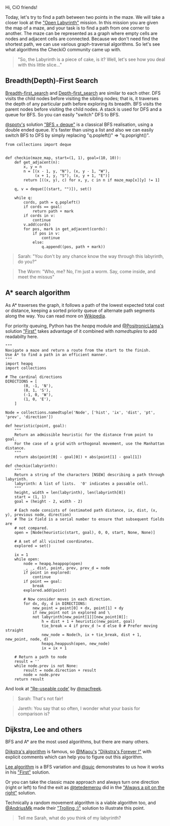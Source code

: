 Hi, CiO friends!

Today, let's try to find a path between two points in the maze. 
We will take a closer look at the ["Open Labyrinth"][open-labyrinth] mission.
In this mission you are given the map of a maze, and your task is to find a path from one corner to another.
The maze can be represented as a graph where empty cells are nodes and adjacent cells are connected.
Because we don't need find the shortest path, we can use various graph-traversal algorithms.
So let's see what algorithms the CheckiO community came up with. 

> "So, the Labyrinth is a piece of cake, is it? Well, let's see how you deal with this little slice..."
 
## Breadth(Depth)-First Search

[Breadth-first_search](http://en.wikipedia.org/wiki/Graph_traversal#Breadth-first_search)
and [Depth-first_search](http://en.wikipedia.org/wiki/Graph_traversal#Depth-first_search)
are similar to each other.
DFS visits the child nodes before visiting the sibling nodes;
that is, it traverses the depth of any particular path before exploring its breadth.
BFS visits the parent nodes before visiting the child nodes.
A stack is used for DFS and a queue for BFS. So you can easily "switch" DFS to BFS.

[@spoty's][spoty] solution ["BFS + deque"][bfs-spoty] is a classical BFS realisation, using a double ended queue. It's faster than using a list and also we can easily switch BFS to DFS by simply replacing "q.popleft()" => "q.popright()".

```
from collections import deque
​
​
def checkio(maze_map, start=(1, 1), goal=(10, 10)):
    def get_adjacent(n):
        x, y = n
        n = [(x - 1, y, "N"), (x, y - 1, "W"),
             (x + 1, y, "S"), (x, y + 1, "E")]
        return [((x, y), c) for x, y, c in n if maze_map[x][y] != 1]
​
    q, v = deque([(start, "")]), set()
​
    while q:
        cords, path = q.popleft()
        if cords == goal:
            return path + mark
        if cords in v:
            continue
        v.add(cords)
        for pos, mark in get_adjacent(cords):
            if pos in v:
                continue
            else:
                q.append((pos, path + mark))
```

> Sarah: "You don't by any chance know the way through this labyrinth, do you?"

> The Worm: "Who, me? No, I'm just a worm. Say, come inside, and meet the missus"

## A\* search algorithm

As A\* traverses the graph, it follows a path of the lowest expected total cost or distance,
keeping a sorted priority queue of alternate path segments along the way.
You can read more on [Wikipedia](http://en.wikipedia.org/wiki/A*_search_algorithm).

For priority queuing, Python has the _heapq_ module and [@PositronicLlama's][PositronicLlama] solution
["First"][first-PositronicLlama] takes advantage of it combined with _namedtuples_ to add readabilty here.

```
"""
Navigate a maze and return a route from the start to the finish.
Use A* to find a path in an efficient manner.
"""
import heapq
import collections
​
# The cardinal directions
DIRECTIONS = [
        (0, -1, 'N'),
        (0, 1, 'S'),
        (-1, 0, 'W'),
        (1, 0, 'E'),
    ]
​
Node = collections.namedtuple('Node', ['hist', 'ix', 'dist', 'pt', 'prev', 'direction'])
​
def heuristic(point, goal):
    """
    Return an admissible heuristic for the distance from point to goal.
    For the case of a grid with orthogonal movement, use the Manhattan distance.
    """
    return abs(point[0] - goal[0]) + abs(point[1] - goal[1])
​
def checkio(labyrinth):
    """
    Return a string of the characters [NSEW] describing a path through labyrinth.
    labyrinth: A list of lists.  '0' indicates a passable cell.
    """
    height, width = len(labyrinth), len(labyrinth[0])
    start = (1, 1)
    goal = (height - 2, width - 2)
    
    # Each node consists of (estimated path distance, ix, dist, (x, y), previous node, direction)
    # The ix field is a serial number to ensure that subsequent fields are
    # not compared.
    open = [Node(heuristic(start, goal), 0, 0, start, None, None)]
    
    # A set of all visited coordinates.
    explored = set()
    
    ix = 1
    while open:
        node = heapq.heappop(open)
        _, _, dist, point, prev, prev_d = node
        if point in explored:
            continue
        if point == goal:
            break
        explored.add(point)
        
        # Now consider moves in each direction.
        for dx, dy, d in DIRECTIONS:
            new_point = point[0] + dx, point[1] + dy
            if new_point not in explored and \
            not labyrinth[new_point[1]][new_point[0]]:
                h = dist + 1 + heuristic(new_point, goal)
                tie_break = 4 if prev_d != d else 0 # Prefer moving straight
                new_node = Node(h, ix + tie_break, dist + 1, new_point, node, d)
                heapq.heappush(open, new_node)
                ix = ix + 1
​
    # Return a path to node
    result = ''
    while node.prev is not None:
        result = node.direction + result
        node = node.prev
    return result
```

And look at ["Re-useable code'][macfreek-re-useable-code] by [@macfreek][macfreek].

> Sarah: That's not fair!

> Jareth: You say that so often, I wonder what your basis for comparison is?

## Dijkstra, Lee and others

BFS and A* are the most used algorithms, but there are many others.

[Dijkstra's algorithm](http://en.wikipedia.org/wiki/Dijkstra%27s_algorithm) is famous, so 
[@Miaou's][Miaou] ["Dijkstra's Forever !"][Miaou-dijkstras-forever] with explicit comments
which can help you to figure out this algorithm.

[Lee algorithm](http://en.wikipedia.org/wiki/Lee_algorithm) is a BFS variation and 
[@suic][suic] demonstrates to us how it works in his ["First"][suic-first] solution.

Or you can take the classic maze approach and always turn one direction (right or left) to find the exit as
[@tetedemerou][tetedemerou] did in the ["Always a pit on the right"][tetedemerou-always-a-pit-on-the-right]
solution.

Technically a random movement algorithm is a viable algorithm too, and [@AndriusMk][AndriusMk] made their
["Trolling :)"][AndriusMk-trolling] solution to illustrate this point.

> Tell me Sarah, what do you think of my labyrinth?










<!---------------------------------->

[open-labyrinth]: http://www.checkio.org/mission/open-labyrinth/share/574bd1ded68c9705c5d6f07c6206be12/


[spoty]: http://www.checkio.org/user/spoty/
[PositronicLlama]: http://www.checkio.org/user/PositronicLlama/
[macfreek]: http://www.checkio.org/user/macfreek/
[Miaou]: http://www.checkio.org/user/Miaou/
[tetedemerou]: http://www.checkio.org/user/tetedemerou/
[suic]: http://www.checkio.org/user/suic/
[AndriusMk]: http://www.checkio.org/user/AndriusMk/


[bfs-spoty]: http://www.checkio.org/mission/open-labyrinth/publications/spoty/python-3/bfs-deque/share/df7f7cbb8228331c2346f853b79213c1/
[first-PositronicLlama]: http://www.checkio.org/mission/open-labyrinth/publications/PositronicLlama/python-3/first/share/dbdb1ff0ed90f3263a4b5fe98c6a282e/
[macfreek-re-useable-code]: http://www.checkio.org/mission/open-labyrinth/publications/macfreek/python-3/re-useable-code/share/3e8556d514ca04502facb316b41ff49d/
[tetedemerou-always-a-pit-on-the-right]: http://www.checkio.org/mission/open-labyrinth/publications/tetedemerou/python-3/always-a-pit-on-the-right/share/6f64e86a6bb7339c2782189f87d7ffa6/
[Miaou-dijkstras-forever]: http://www.checkio.org/mission/open-labyrinth/publications/Miaou/python-3/dijkstras-forever/share/abaade79d059202db1ded8fa4f9c02a4/
[suic-first]: http://www.checkio.org/mission/open-labyrinth/publications/suic/python-3/first/share/fe73ad8b279d7e7d250bccf2ddd8d60e/
[AndriusMk-trolling]: http://www.checkio.org/mission/open-labyrinth/publications/AndriusMk/python-27/trolling/share/c4a145933e55940992a5e0432258a1c0/
